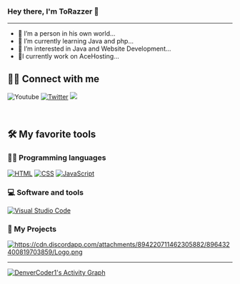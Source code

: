 ### Hey there, I'm ToRazzer 👋

---


- 🔭 I’m a person in his own world...
- 🌱 I’m currently learning Java and php...
- 👀 I’m interested in Java and Website Development...
- 📌I currently work on AceHosting...

## 🙋‍♂️ Connect with me

<!-- Badges template - https://github.com/badges/shields -->
<p
  <a href="https://www.youtube.com/channel/torazzer"><img alt="Youtube" title="Youtube" src="https://img.shields.io/badge/-YouTube-red?style=for-the-badge&logo=youtube&logoColor=white"/></a>
  <a href="https://twitter.com/torazzer"><img alt="Twitter" title="Twitter" src="https://img.shields.io/badge/-Twitter-1DA1F2?style=for-the-badge&logo=twitter&logoColor=white"/></a>
  <a href="https://discord.gg/acehosting" alt="Dev Pro Tips Discussion & Support Server">
    <img src="https://img.shields.io/badge/-Discord-5865F2?style=for-the-badge&logoColor=white&logo=discord"/></a>
 </a>
</p>

<br />

## 🛠️ My favorite tools

### 👨‍💻 Programming languages

<p>
 <a href="#"><img alt="HTML" src="https://img.shields.io/badge/HTML%20-%23E34F26.svg?logo=html5&logoColor=white"></a>
 <a href="#"><img alt="CSS" src="https://img.shields.io/badge/CSS%20-%231572B6.svg?logo=css3&logoColor=white"></a>
   <a href="#"><img alt="JavaScript" src="https://img.shields.io/badge/JavaScript%20-%23F7DF1E.svg?logo=javascript&logoColor=black"></a>
</p>



### 💻 Software and tools

<p>
    <a href="#"><img alt="Visual Studio Code" src="https://img.shields.io/badge/Visual%20Studio%20Code-0078d7.svg?logo=visual-studio-code&logoColor=white"></a>
</p>

### 🧰 My Projects

<p>
    <a href="https://achehosting.xyz"><img alt="https://cdn.discordapp.com/attachments/894220711462305882/896432400819703859/Logo.png" src="https://img.shields.io/badge/-AceHosting-blue"></a>
</p>



---

<a href="https://github.com/torazzer/github-readme-activity-graph"><img alt="DenverCoder1's Activity Graph" src="https://blooming-savannah-50472.herokuapp.com/graph?username=torazzer&theme=react-dark&hide_border=true" /></a>



[website]: https://codeSTACKr.com
[course]: http://vsCodeHero.com
[twitter]: https://twitter.com/codeSTACKr
[youtube]: https://youtube.com/codeSTACKr
[instagram]: https://instagram.com/codeSTACKr
[linkedin]: https://linkedin.com/in/codeSTACKr
[webdevplaylist]: https://www.youtube.com/playlist?list=PLkwxH9e_vrAJ0WbEsFA9W3I1W-g_BTsbt
[jsplaylist]: https://www.youtube.com/playlist?list=PLkwxH9e_vrALRJKu7wfXby3MKeflhTu6B
[cssplaylist]: https://www.youtube.com/playlist?list=PLkwxH9e_vrALSdvZuEh6gqQdmDoDIoqz4
[reactplaylist]: https://www.youtube.com/playlist?list=PLkwxH9e_vrAK4TdffpxKY3QGyHCpxFcQ0
